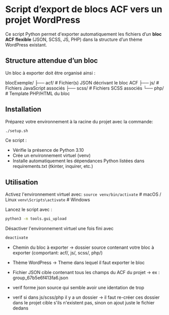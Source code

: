# Script d’export de blocs ACF vers un projet WordPress

Ce script Python permet d'exporter automatiquement les fichiers d’un **bloc ACF flexible** (JSON, SCSS, JS, PHP) dans la structure d’un thème WordPress existant.  


## Structure attendue d’un bloc

Un bloc à exporter doit être organisé ainsi :

blocExemple/
├── acf/ # Fichier(s) JSON décrivant le bloc ACF
├── js/ # Fichiers JavaScript associés
├── scss/ # Fichiers SCSS associés
└── php/ # Template PHP/HTML du bloc


## Installation

Préparez votre environnement à la racine du projet avec la commande:
```bash
./setup.sh
```

Ce script :
- Vérifie la présence de Python 3.10
- Crée un environnement virtuel (venv)
- Installe automatiquement les dépendances Python listées dans requirements.txt (tkinter, inquirer, etc.)


## Utilisation

Activez l'environnement virtuel avec:
```source venv/bin/activate```  # macOS / Linux
```venv\Scripts\activate```     # Windows

Lancez le script avec :
```bash
python3 -m tools.gui_upload
```

Désactiver l'environnement virtuel une fois fini avec
```bash
deactivate
```

- Chemin du bloc à exporter → dossier source contenant votre bloc à exporter (comportant: acf/, js/, scss/, php/)
- Thème WordPress → Theme dans lequel il faut exporter le bloc
- Fichier JSON cible contenant tous les champs du ACF du projet → ex : group_67b5e6f413fa6.json





- verif forme json source qui semble avoir une identation de trop

- verif si dans js/scss/php il y a un dossier -> il faut re-créer ces dossier dans le projet cible s'ils n'existent pas, sinon on ajout juste le fichier dedans